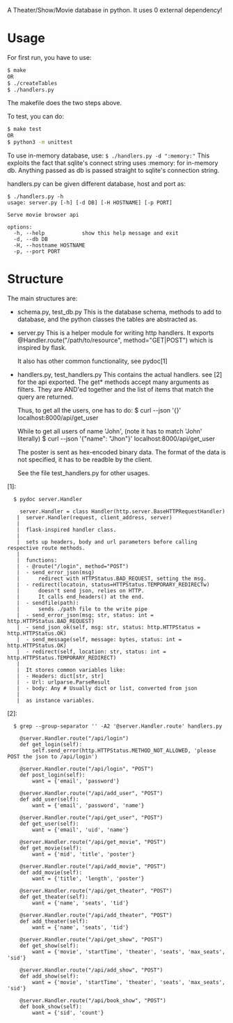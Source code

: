 A Theater/Show/Movie database in python.
It uses 0 external dependency!

# Usage
For first run, you have to use:
```bash
$ make
OR
$ ./createTables
$ ./handlers.py
```
The makefile does the two steps above.

To test, you can do:
```bash
$ make test
OR
$ python3 -m unittest
```

To use in-memory database, use:
`$ ./handlers.py -d ":memory:"`
This exploits the fact that sqlite's connect string uses :memory: for in-memory db. Anything passed as db is passed straight to sqlite's connection string.

handlers.py can be given different database, host and port as:
```
$ ./handlers.py -h
usage: server.py [-h] [-d DB] [-H HOSTNAME] [-p PORT]

Serve movie browser api

options:
  -h, --help            show this help message and exit
  -d, --db DB
  -H, --hostname HOSTNAME
  -p, --port PORT
```
# Structure
The main structures are:

- schema.py, test_db.py
  This is the database schema, methods to add to database,
  and the python classes the tables are abstracted as.

- server.py
  This is a helper module for writing http handlers. It exports
  @Handler.route("/path/to/resource", method="GET|POST")
  which is inspired by flask.

  It also has other common functionality, see pydoc[1]

- handlers.py, test_handlers.py
  This contains the actual handlers. see [2] for the api exported.
  The get* methods accept many arguments as filters. They are AND'ed together
  and the list of items that match the query are returned.

  Thus, to get all the users, one has to do:
  $ curl --json '{}' localhost:8000/api/get_user

  While to get all users of name 'John', (note it has to match 'John' literally)
  $ curl --json '{"name": "Jhon"}' localhost:8000/api/get_user
  
  The poster is sent as hex-encoded binary data. The format of the data is not specified,
  it has to be readble by the client.

  See the file test_handlers.py for other usages.


[1]:
```
  $ pydoc server.Handler

    server.Handler = class Handler(http.server.BaseHTTPRequestHandler)
   |  server.Handler(request, client_address, server)
   |
   |  flask-inspired handler class.
   |
   |  sets up headers, body and url parameters before calling respective route methods.
   |
   |  functions:
   |  - @route("/login", method="POST")
   |  - send_error_json(msg)
   |      redirect with HTTPStatus.BAD_REQUEST, setting the msg.
   |  - redirect(locatoin, status=HTTPStatus.TEMPORARY_REDIRECTw)
   |      doesn't send json, relies on HTTP.
   |      It calls end_headers() at the end.
   |  - sendfile(path):
   |      sends ./path file to the write pipe
   |  - send_error_json(msg: str, status: int = http.HTTPStatus.BAD_REQUEST)
   |  - send_json_ok(self, msg: str, status: http.HTTPStatus = http.HTTPStatus.OK)
   |  - send_message(self, message: bytes, status: int = http.HTTPStatus.OK)
   |  - redirect(self, location: str, status: int = http.HTTPStatus.TEMPORARY_REDIRECT)
   |
   |  It stores common variables like:
   |  - Headers: dict[str, str]
   |  - Url: urlparse.ParseResult
   |  - body: Any # Usually dict or list, converted from json
   |
   |  as instance variables.
```
[2]:
```
  $ grep --group-separator '' -A2 '@server.Handler.route' handlers.py 

    @server.Handler.route("/api/login")
    def get_login(self):
        self.send_error(http.HTTPStatus.METHOD_NOT_ALLOWED, 'please POST the json to /api/login')

    @server.Handler.route("/api/login", "POST")
    def post_login(self):
        want = {'email', 'password'}

    @server.Handler.route("/api/add_user", "POST")
    def add_user(self):
        want = {'email', 'password', 'name'}

    @server.Handler.route("/api/get_user", "POST")
    def get_user(self):
        want = {'email', 'uid', 'name'}

    @server.Handler.route("/api/get_movie", "POST")
    def get_movie(self):
        want = {'mid', 'title', 'poster'}

    @server.Handler.route("/api/add_movie", "POST")
    def add_movie(self):
        want = {'title', 'length', 'poster'}

    @server.Handler.route("/api/get_theater", "POST")
    def get_theater(self):
        want = {'name', 'seats', 'tid'}

    @server.Handler.route("/api/add_theater", "POST")
    def add_theater(self):
        want = {'name', 'seats', 'tid'}

    @server.Handler.route("/api/get_show", "POST")
    def get_show(self):
        want = {'movie', 'startTime', 'theater', 'seats', 'max_seats', 'sid'}

    @server.Handler.route("/api/add_show", "POST")
    def add_show(self):
        want = {'movie', 'startTime', 'theater', 'seats', 'max_seats', 'sid'}

    @server.Handler.route("/api/book_show", "POST")
    def book_show(self):
        want = {'sid', 'count'}
```
